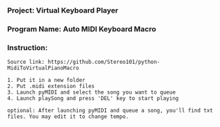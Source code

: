 ### Project: Virtual Keyboard Player
### Program Name: Auto MIDI Keyboard Macro

### Instruction: 
``` 
Source link: https://github.com/Stereo101/python-MidiToVirtualPianoMacro

1. Put it in a new folder
2. Put .midi extension files
3. Launch pyMIDI and select the song you want to queue
4. Launch playSong and press 'DEL' key to start playing

optional: After launching pyMIDI and queue a song, you'll find txt files. You may edit it to change tempo.
```